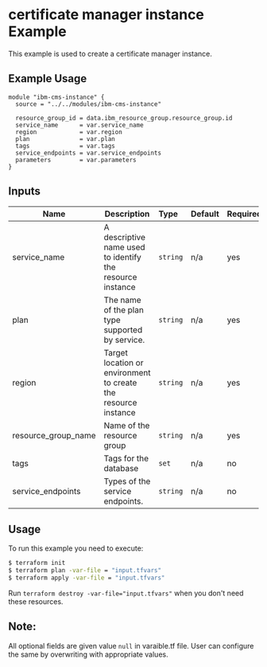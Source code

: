 # certificate manager instance Example

This example is used to create a certificate manager instance.

## Example Usage
```
module "ibm-cms-instance" {
  source = "../../modules/ibm-cms-instance"

  resource_group_id = data.ibm_resource_group.resource_group.id
  service_name      = var.service_name
  region            = var.region
  plan              = var.plan
  tags              = var.tags
  service_endpoints = var.service_endpoints
  parameters        = var.parameters
}

```

<!-- BEGINNING OF PRE-COMMIT-TERRAFORM DOCS HOOK -->
## Inputs

| Name                | Description                                                    | Type   |Default  |Required |
|---------------------|----------------------------------------------------------------|:-------|:--------|:--------|
| service_name        | A descriptive name used to identify the resource instance      |`string`| n/a     | yes     |
| plan                | The name of the plan type supported by service.                |`string`| n/a     | yes     |
| region              | Target location or environment to create the resource instance |`string`| n/a     | yes     |
| resource\_group_name| Name of the resource group                                     |`string`| n/a     | yes     |
| tags                | Tags for the database                                          |`set`   | n/a     | no      |
| service_endpoints   | Types of the service endpoints.                                |`string`| n/a     | no      |

<!-- END OF PRE-COMMIT-TERRAFORM DOCS HOOK -->

## Usage

To run this example you need to execute:

```bash
$ terraform init
$ terraform plan -var-file = "input.tfvars"
$ terraform apply -var-file = "input.tfvars"
```

Run `terraform destroy -var-file="input.tfvars"` when you don't need these resources.

 ## Note:
 All optional fields are given value `null` in varaible.tf file. User can configure the same by overwriting with appropriate values.